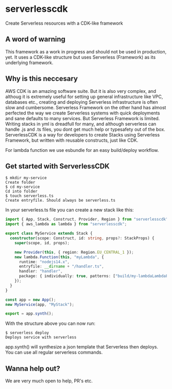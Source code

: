 # serverlesscdk

Create Serverless resources with a CDK-like framework

## A word of warning

This framework as a work in progress and should not be used in production, yet. It uses a CDK-like structure but uses Serverless (Framework) as its underlying framework.

## Why is this neccesary

AWS CDK is an amazing software suite. But it is also very complex, and althoug it is extremely useful for setting up general infrastructure like VPC, databases etc., creating and deploying Serverless infrastructure is often slow and cumbersome.
Serverless Framework on the other hand has almost perfected the way we create Serverless systems with quick deployments and sane defaults to many services. But Serverless Framework is limited. Writing stacks in yml is dreadfull for many,
and although serverless can handle .js and .ts files, you dont get much help or typesafety out of the box. ServerlessCDK is a way for developers to create Stacks using Serverless Framework, but written with reusable constructs, just like CDK.

For lambda function we use esbundle for an easy build/deploy workflow.

## Get started with ServerlessCDK

```console
$ mkdir my-service
Create folder
$ cd my-service
Cd into folder
$ touch serverless.ts
Create entryfile. Should always be serverless.ts
```

In your serverless.ts file you can create a new stack like this:

```ts
import { App, Stack, Construct, Provider, Region } from "serverlesscdk";
import { aws_lambda as lambda } from "serverlesscdk";

export class MyService extends Stack {
  constructor(scope: Construct, id: string, props?: StackProps) {
    super(scope, id, props);

    new Provider(this, { region: Region.EU_CENTRAL_1 });
    new lambda.Function(this, "myLambda", {
      runtime: "nodejs14.x",
      entryfile: __dirname + "/handler.ts",
      handler: "handler",
      package: { individually: true, patterns: ["build/my-lambdaLambdaFunction/*"] },
    });
  }
}

const app = new App();
new MyService(app, "MyStack");

export = app.synth();
```

With the structure above you can now run:

```console
$ serverless deploy
Deploys service with serverless
```

app.synth() will synthesize a json template that Serverless then deploys. You can use all regular serverless commands.

## Wanna help out?

We are very much open to help, PR's etc.
